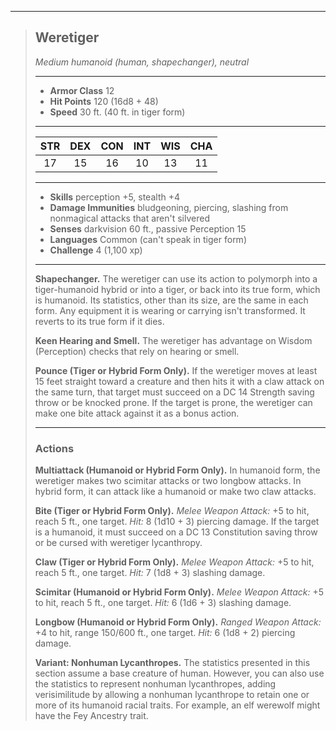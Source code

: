 ***
> ## Weretiger
> *Medium humanoid (human, shapechanger), neutral*
> 
> ***
> 
> - **Armor Class** 12
> - **Hit Points** 120 (16d8 + 48)
> - **Speed** 30 ft. (40 ft. in tiger form)
> 
> ***
> 
> |STR|DEX|CON|INT|WIS|CHA|
> |:---:|:---:|:---:|:---:|:---:|:---:|
> |17|15|16|10|13|11|
> 
> ***
> 
> - **Skills** perception +5, stealth +4
> - **Damage Immunities** bludgeoning, piercing, slashing from nonmagical attacks that aren't silvered
> - **Senses** darkvision 60 ft., passive Perception 15
> - **Languages** Common (can't speak in tiger form)
> - **Challenge** 4 (1,100 xp)
> 
> ***
> 
> **Shapechanger.** The weretiger can use its action to polymorph into a tiger-humanoid hybrid or into a tiger, or back into its true form, which is humanoid. Its statistics, other than its size, are the same in each form. Any equipment it is wearing or carrying isn't transformed. It reverts to its true form if it dies.
> 
> **Keen Hearing and Smell.** The weretiger has advantage on Wisdom (Perception) checks that rely on hearing or smell.
> 
> **Pounce (Tiger or Hybrid Form Only).** If the weretiger moves at least 15 feet straight toward a creature and then hits it with a claw attack on the same turn, that target must succeed on a DC 14 Strength saving throw or be knocked prone. If the target is prone, the weretiger can make one bite attack against it as a bonus action.
> 
> ***
> 
> ### Actions
> **Multiattack (Humanoid or Hybrid Form Only).** In humanoid form, the weretiger makes two scimitar attacks or two longbow attacks. In hybrid form, it can attack like a humanoid or make two claw attacks.
> 
> **Bite (Tiger or Hybrid Form Only).** *Melee Weapon Attack:* +5 to hit, reach 5 ft., one target. *Hit:* 8 (1d10 + 3) piercing damage. If the target is a humanoid, it must succeed on a DC 13 Constitution saving throw or be cursed with weretiger lycanthropy.
> 
> **Claw (Tiger or Hybrid Form Only).** *Melee Weapon Attack:* +5 to hit, reach 5 ft., one target. *Hit:* 7 (1d8 + 3) slashing damage.
> 
> **Scimitar (Humanoid or Hybrid Form Only).** *Melee Weapon Attack:* +5 to hit, reach 5 ft., one target. *Hit:* 6 (1d6 + 3) slashing damage.
> 
> **Longbow (Humanoid or Hybrid Form Only).** *Ranged Weapon Attack:* +4 to hit, range 150/600 ft., one target. *Hit:* 6 (1d8 + 2) piercing damage.
> 
> **Variant: Nonhuman Lycanthropes.** The statistics presented in this section assume a base creature of human. However, you can also use the statistics to represent nonhuman lycanthropes, adding verisimilitude by allowing a nonhuman lycanthrope to retain one or more of its humanoid racial traits. For example, an elf werewolf might have the Fey Ancestry trait.